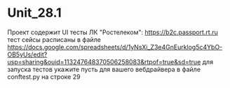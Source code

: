 # Unit_28.1
Проект содержит UI тесты ЛК "Ростелеком": https://b2c.passport.rt.ru
тест сейсы расписаны в файле https://docs.google.com/spreadsheets/d/1yNsXi_Z3e4GnEurklog5c4YbO-OB5yUs/edit?usp=sharing&ouid=113247648370506258083&rtpof=true&sd=true
для запуска тестов укажите пусть для вашего вебдрайвера в файле conftest.py на строке 29
